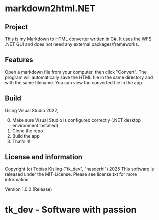 # markdown2html.NET

## Project

This is my Markdown to HTML converter written in C#. 
It uses the WFS .NET GUI and does not need any external packages/frameworks.

## Features

Open a markdown file from your computer, then click "Convert".
The program will automatically save the HTML file in the same directory and with the
same filename. You can view the converted file in the app.

## Build

Using Visual Studio 2022,

0. Make sure Visual Studio is configured correctly (.NET desktop environment installed)
1. Clone the repo
2. Build the app
3. That's it!

## License and information

Copyright (c) Tobias Kisling ("tk_dev", "hasderhi") 2025
This software is released under the MIT-License. Please
see license.txt for more information.

Version 1.0.0 (Release)

# tk_dev - Software with passion
   
